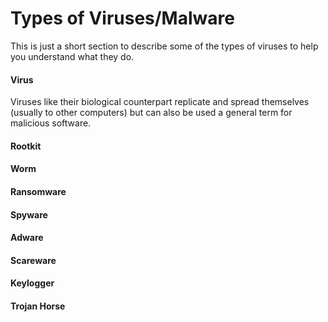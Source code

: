 # Types of Viruses/Malware

This is just a short section to describe some of the types of viruses to help you understand what they do.

#### Virus

Viruses like their biological counterpart replicate and spread themselves \(usually to other computers\) but can also be used a general term for malicious software.

#### Rootkit

#### Worm

#### Ransomware

#### Spyware

#### Adware

#### Scareware

#### Keylogger

#### Trojan Horse



